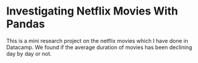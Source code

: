 # Investigating Netflix Movies With Pandas
This is a mini research project  on the netflix movies which I have done in Datacamp. We found if the average duration of movies has been declining day by day or not.
